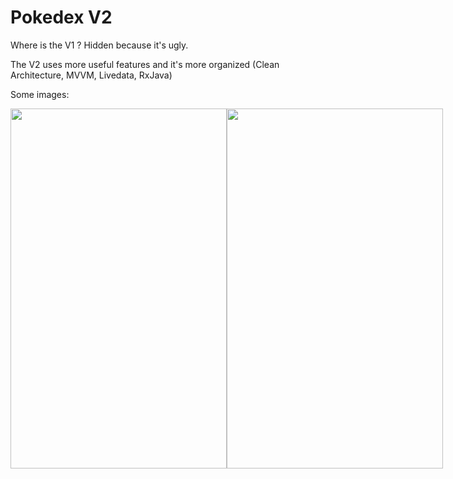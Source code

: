 # Pokedex V2
Where is the V1 ? Hidden because it's ugly.

The V2 uses more useful features and it's more organized (Clean Architecture, MVVM, Livedata, RxJava)

Some images:
<div style="display: flex;">
  <div style="flex: 33.33%;">
    <img  src="https://i.imgur.com/zcnISCc.png" height="576" width="346" />
  </div>
  <div style="flex: 33.33%;">
    <img  src="https://i.imgur.com/VOZkm2L.png" height="576" width="346" display/>
  </div>
</div>
